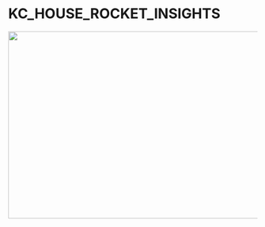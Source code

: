 # KC_HOUSE_ROCKET_INSIGHTS

<p align="center">
  <img width="1000" height="380" src="https://upload.wikimedia.org/wikipedia/commons/a/a8/Rocket_house.jpg"/>
</p>
